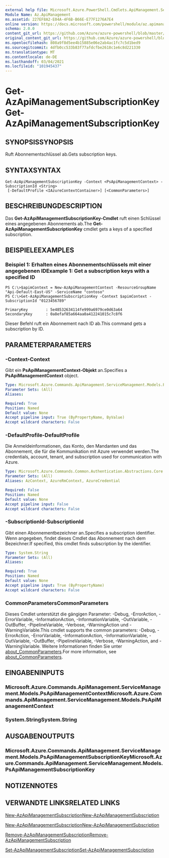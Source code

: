 ```yaml
---
external help file: Microsoft.Azure.PowerShell.Cmdlets.ApiManagement.ServiceManagement.dll-Help.xml
Module Name: Az.ApiManagement
ms.assetid: 227EF8A2-E04A-4F6B-B66E-E77F1276A7E4
online version: https://docs.microsoft.com/powershell/module/az.apimanagement/get-azapimanagementsubscriptionkey
schema: 2.0.0
content_git_url: https://github.com/Azure/azure-powershell/blob/master/src/ApiManagement/ApiManagement/help/Get-AzApiManagementSubscriptionKey.md
original_content_git_url: https://github.com/Azure/azure-powershell/blob/master/src/ApiManagement/ApiManagement/help/Get-AzApiManagementSubscriptionKey.md
ms.openlocfilehash: 808a9f8d5ee4b15885e06e2ab4ac1fc7c5d1bed9
ms.sourcegitcommit: 4dfb0cc533b83f77afdcfbe2618c1e6c8d221330
ms.translationtype: MT
ms.contentlocale: de-DE
ms.lasthandoff: 03/04/2021
ms.locfileid: "101945437"
---
```

# <span data-ttu-id="89f62-101">Get-AzApiManagementSubscriptionKey</span><span class="sxs-lookup"><span data-stu-id="89f62-101">Get-AzApiManagementSubscriptionKey</span></span>

## <span data-ttu-id="89f62-102">SYNOPSIS</span><span class="sxs-lookup"><span data-stu-id="89f62-102">SYNOPSIS</span></span>
<span data-ttu-id="89f62-103">Ruft Abonnementschlüssel ab.</span><span class="sxs-lookup"><span data-stu-id="89f62-103">Gets subscription keys.</span></span>

## <span data-ttu-id="89f62-104">SYNTAX</span><span class="sxs-lookup"><span data-stu-id="89f62-104">SYNTAX</span></span>

```
Get-AzApiManagementSubscriptionKey -Context <PsApiManagementContext> -SubscriptionId <String>
 [-DefaultProfile <IAzureContextContainer>] [<CommonParameters>]
```

## <span data-ttu-id="89f62-105">BESCHREIBUNG</span><span class="sxs-lookup"><span data-stu-id="89f62-105">DESCRIPTION</span></span>
<span data-ttu-id="89f62-106">Das **Get-AzApiManagementSubscriptionKey-Cmdlet** ruft einen Schlüssel eines angegebenen Abonnements ab.</span><span class="sxs-lookup"><span data-stu-id="89f62-106">The **Get-AzApiManagementSubscriptionKey** cmdlet gets a keys of a specified subscription.</span></span>

## <span data-ttu-id="89f62-107">BEISPIELE</span><span class="sxs-lookup"><span data-stu-id="89f62-107">EXAMPLES</span></span>

### <span data-ttu-id="89f62-108">Beispiel 1: Erhalten eines Abonnementschlüssels mit einer angegebenen ID</span><span class="sxs-lookup"><span data-stu-id="89f62-108">Example 1: Get a subscription keys with a specified ID</span></span>
```
PS C:\>$apimContext = New-AzApiManagementContext -ResourceGroupName "Api-Default-East-US" -ServiceName "contoso"
PS C:\>Get-AzApiManagementSubscriptionKey -Context $apimContext -SubscriptionId "0123456789"

PrimaryKey        : 5e48532634114fe999a6979ce0d63a64
SecondaryKey      : 0a8efaf85a664aa0a412241015c7c8f6
```

<span data-ttu-id="89f62-109">Dieser Befehl ruft ein Abonnement nach ID ab.</span><span class="sxs-lookup"><span data-stu-id="89f62-109">This command gets a subscription by ID.</span></span>

## <span data-ttu-id="89f62-110">PARAMETER</span><span class="sxs-lookup"><span data-stu-id="89f62-110">PARAMETERS</span></span>

### <span data-ttu-id="89f62-111">-Context</span><span class="sxs-lookup"><span data-stu-id="89f62-111">-Context</span></span>
<span data-ttu-id="89f62-112">Gibt ein **PsApiManagementContext-Objekt** an.</span><span class="sxs-lookup"><span data-stu-id="89f62-112">Specifies a **PsApiManagementContext** object.</span></span>

```yaml
Type: Microsoft.Azure.Commands.ApiManagement.ServiceManagement.Models.PsApiManagementContext
Parameter Sets: (All)
Aliases:

Required: True
Position: Named
Default value: None
Accept pipeline input: True (ByPropertyName, ByValue)
Accept wildcard characters: False
```

### <span data-ttu-id="89f62-113">-DefaultProfile</span><span class="sxs-lookup"><span data-stu-id="89f62-113">-DefaultProfile</span></span>
<span data-ttu-id="89f62-114">Die Anmeldeinformationen, das Konto, den Mandanten und das Abonnement, die für die Kommunikation mit Azure verwendet werden.</span><span class="sxs-lookup"><span data-stu-id="89f62-114">The credentials, account, tenant, and subscription used for communication with Azure.</span></span>

```yaml
Type: Microsoft.Azure.Commands.Common.Authentication.Abstractions.Core.IAzureContextContainer
Parameter Sets: (All)
Aliases: AzContext, AzureRmContext, AzureCredential

Required: False
Position: Named
Default value: None
Accept pipeline input: False
Accept wildcard characters: False
```

### <span data-ttu-id="89f62-115">-SubscriptionId</span><span class="sxs-lookup"><span data-stu-id="89f62-115">-SubscriptionId</span></span>
<span data-ttu-id="89f62-116">Gibt einen Abonnementbezeichner an.</span><span class="sxs-lookup"><span data-stu-id="89f62-116">Specifies a subscription identifier.</span></span>
<span data-ttu-id="89f62-117">Wenn angegeben, findet dieses Cmdlet das Abonnement nach dem Bezeichner.</span><span class="sxs-lookup"><span data-stu-id="89f62-117">If specified, this cmdlet finds subscription by the identifier.</span></span>

```yaml
Type: System.String
Parameter Sets: (All)
Aliases:

Required: True
Position: Named
Default value: None
Accept pipeline input: True (ByPropertyName)
Accept wildcard characters: False
```

### <span data-ttu-id="89f62-118">CommonParameters</span><span class="sxs-lookup"><span data-stu-id="89f62-118">CommonParameters</span></span>
<span data-ttu-id="89f62-119">Dieses Cmdlet unterstützt die gängigen Parameter: -Debug, -ErrorAction, -ErrorVariable, -InformationAction, -InformationVariable, -OutVariable, -OutBuffer, -PipelineVariable, -Verbose, -WarningAction und -WarningVariable.</span><span class="sxs-lookup"><span data-stu-id="89f62-119">This cmdlet supports the common parameters: -Debug, -ErrorAction, -ErrorVariable, -InformationAction, -InformationVariable, -OutVariable, -OutBuffer, -PipelineVariable, -Verbose, -WarningAction, and -WarningVariable.</span></span> <span data-ttu-id="89f62-120">Weitere Informationen finden Sie unter [about_CommonParameters](http://go.microsoft.com/fwlink/?LinkID=113216).</span><span class="sxs-lookup"><span data-stu-id="89f62-120">For more information, see [about_CommonParameters](http://go.microsoft.com/fwlink/?LinkID=113216).</span></span>

## <span data-ttu-id="89f62-121">EINGABEN</span><span class="sxs-lookup"><span data-stu-id="89f62-121">INPUTS</span></span>

### <span data-ttu-id="89f62-122">Microsoft.Azure.Commands.ApiManagement.ServiceManagement.Models.PsApiManagementContext</span><span class="sxs-lookup"><span data-stu-id="89f62-122">Microsoft.Azure.Commands.ApiManagement.ServiceManagement.Models.PsApiManagementContext</span></span>

### <span data-ttu-id="89f62-123">System.String</span><span class="sxs-lookup"><span data-stu-id="89f62-123">System.String</span></span>

## <span data-ttu-id="89f62-124">AUSGABEN</span><span class="sxs-lookup"><span data-stu-id="89f62-124">OUTPUTS</span></span>

### <span data-ttu-id="89f62-125">Microsoft.Azure.Commands.ApiManagement.ServiceManagement.Models.PsApiManagementSubscriptionKey</span><span class="sxs-lookup"><span data-stu-id="89f62-125">Microsoft.Azure.Commands.ApiManagement.ServiceManagement.Models.PsApiManagementSubscriptionKey</span></span>

## <span data-ttu-id="89f62-126">NOTIZEN</span><span class="sxs-lookup"><span data-stu-id="89f62-126">NOTES</span></span>

## <span data-ttu-id="89f62-127">VERWANDTE LINKS</span><span class="sxs-lookup"><span data-stu-id="89f62-127">RELATED LINKS</span></span>

[<span data-ttu-id="89f62-128">New-AzApiManagementSubscription</span><span class="sxs-lookup"><span data-stu-id="89f62-128">New-AzApiManagementSubscription</span></span>](./Get-AzApiManagementSubscription.md)

[<span data-ttu-id="89f62-129">New-AzApiManagementSubscription</span><span class="sxs-lookup"><span data-stu-id="89f62-129">New-AzApiManagementSubscription</span></span>](./New-AzApiManagementSubscription.md)

[<span data-ttu-id="89f62-130">Remove-AzApiManagementSubscription</span><span class="sxs-lookup"><span data-stu-id="89f62-130">Remove-AzApiManagementSubscription</span></span>](./Remove-AzApiManagementSubscription.md)

[<span data-ttu-id="89f62-131">Set-AzApiManagementSubscription</span><span class="sxs-lookup"><span data-stu-id="89f62-131">Set-AzApiManagementSubscription</span></span>](./Set-AzApiManagementSubscription.md)


